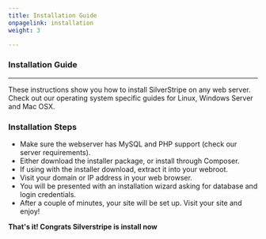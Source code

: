 ```yaml
---
title: Installation Guide
onpagelink: installation
weight: 3

---
```


### Installation Guide
------------------

These instructions show you how to install SilverStripe on any web server. Check out our operating system specific guides for Linux, Windows Server and Mac OSX.

### Installation Steps

- Make sure the webserver has MySQL and PHP support (check our server requirements).
- Either download the installer package, or install through Composer.
- If using with the installer download, extract it into your webroot.
- Visit your domain or IP address in your web browser.
- You will be presented with an installation wizard asking for database and login credentials.
- After a couple of minutes, your site will be set up. Visit your site and enjoy!
 
**That's it! Congrats Silverstripe is install now**
